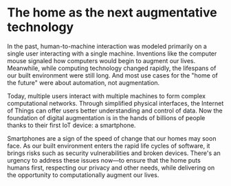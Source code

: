 # The home as the next augmentative technology  

In the past, human-to-machine interaction was modeled primarily on a single user interacting with a single machine. Inventions like the computer mouse signaled how computers would begin to augment our lives. Meanwhile, while computing technology changed rapidly, the lifespans of our built environment were still long. And most use cases for the "home of the future" were about automation, not augmentation. 

Today, multiple users interact with multiple machines to form complex computational networks. Through simplified physical interfaces, the Internet of Things can offer users better understanding and control of data. Now the foundation of digital augmentation is in the hands of billions of people thanks to their first IoT device: a smartphone.

Smartphones are a sign of the speed of change that our homes may soon face. As our built environment enters the rapid life cycles of software, it brings risks such as security vulnerabilities and broken devices. There's an urgency to address these issues now—to ensure that the home puts humans first, respecting our privacy and other needs, while delivering on the opportunity to computationally augment our lives.  
